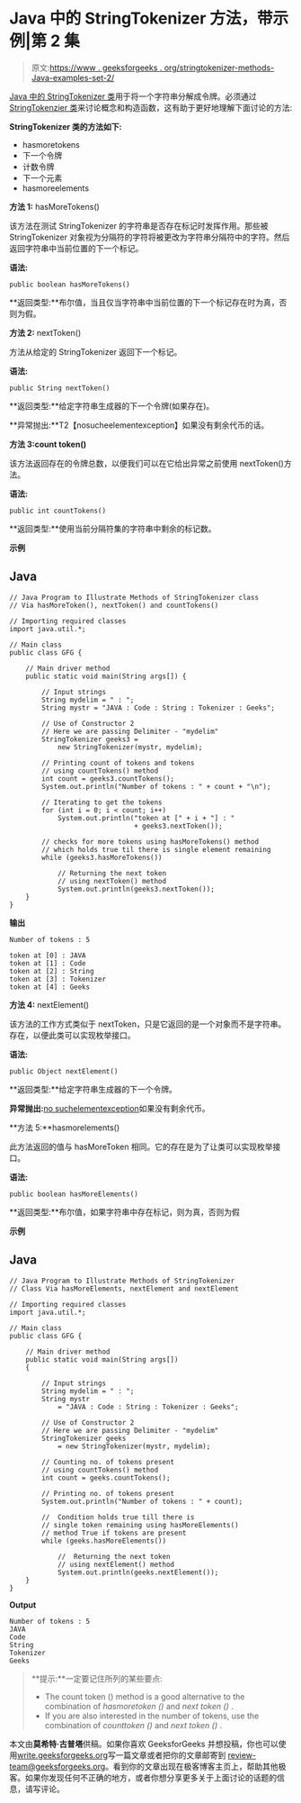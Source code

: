 # Java 中的 StringTokenizer 方法，带示例|第 2 集

> 原文:[https://www . geeksforgeeks . org/stringtokenizer-methods-Java-examples-set-2/](https://www.geeksforgeeks.org/stringtokenizer-methods-java-examples-set-2/)

[Java 中的 StringTokenizer 类](https://www.geeksforgeeks.org/stringtokenizer-class-java-example-set-1-constructors/)用于将一个字符串分解成令牌。必须通过 [StringTokenzier 类](https://www.geeksforgeeks.org/stringtokenizer-class-java-example-set-1-constructors/)来讨论概念和构造函数，这有助于更好地理解下面讨论的方法:

**StringTokenizer 类的方法如下:**

*   hasmoretokens
*   下一个令牌
*   计数令牌
*   下一个元素
*   hasmoreelements

**方法 1:** hasMoreTokens()

该方法在测试 StringTokenizer 的字符串是否存在标记时发挥作用。那些被 StringTokenizer 对象视为分隔符的字符将被更改为字符串分隔符中的字符。然后返回字符串中当前位置的下一个标记。

**语法:**

```
public boolean hasMoreTokens()
```

**返回类型:**布尔值，当且仅当字符串中当前位置的下一个标记存在时为真，否则为假。

**方法 2:** nextToken()

方法从给定的 StringTokenizer 返回下一个标记。

**语法:**

```
public String nextToken()
```

**返回类型:**给定字符串生成器的下一个令牌(如果存在)。

**异常抛出:**T2【nosucheelementexception】如果没有剩余代币的话。

**方法 3:count token()**

该方法返回存在的令牌总数，以便我们可以在它给出异常之前使用 nextToken()方法。

**语法:**

```
public int countTokens()
```

**返回类型:**使用当前分隔符集的字符串中剩余的标记数。

**示例**

## Java

```
// Java Program to Illustrate Methods of StringTokenizer class
// Via hasMoreToken(), nextToken() and countTokens()

// Importing required classes
import java.util.*;

// Main class
public class GFG {

    // Main driver method
    public static void main(String args[]) {

        // Input strings
        String mydelim = " : ";
        String mystr = "JAVA : Code : String : Tokenizer : Geeks";

        // Use of Constructor 2
        // Here we are passing Delimiter - "mydelim"
        StringTokenizer geeks3 =
            new StringTokenizer(mystr, mydelim);

        // Printing count of tokens and tokens
        // using countTokens() method
        int count = geeks3.countTokens();
        System.out.println("Number of tokens : " + count + "\n");

        // Iterating to get the tokens
        for (int i = 0; i < count; i++)
            System.out.println("token at [" + i + "] : "
                               + geeks3.nextToken());

        // checks for more tokens using hasMoreTokens() method
        // which holds true til there is single element remaining
        while (geeks3.hasMoreTokens())

            // Returning the next token
            // using nextToken() method
            System.out.println(geeks3.nextToken());
    }
}
```

**输出**

```
Number of tokens : 5

token at [0] : JAVA
token at [1] : Code
token at [2] : String
token at [3] : Tokenizer
token at [4] : Geeks
```

**方法 4:** nextElement()

该方法的工作方式类似于 nextToken，只是它返回的是一个对象而不是字符串。存在，以便此类可以实现枚举接口。

**语法:**

```
public Object nextElement()
```

**返回类型:**给定字符串生成器的下一个令牌。

**异常抛出:**[no suchelementexception](https://www.geeksforgeeks.org/how-to-fix-java-util-nosuchelementexception-in-java/)如果没有剩余代币。

**方法 5:**hasmorelements()

此方法返回的值与 hasMoreToken 相同。它的存在是为了让类可以实现枚举接口。

**语法:**

```
public boolean hasMoreElements()
```

**返回类型:**布尔值，如果字符串中存在标记，则为真，否则为假

**示例**

## Java

```
// Java Program to Illustrate Methods of StringTokenizer
// Class Via hasMoreElements, nextElement and nextElement

// Importing required classes
import java.util.*;

// Main class
public class GFG {

    // Main driver method
    public static void main(String args[])
    {

        // Input strings
        String mydelim = " : ";
        String mystr
            = "JAVA : Code : String : Tokenizer : Geeks";

        // Use of Constructor 2
        // Here we are passing Delimiter - "mydelim"
        StringTokenizer geeks
            = new StringTokenizer(mystr, mydelim);

        // Counting no. of tokens present
        // using countTokens() method
        int count = geeks.countTokens();

        // Printing no. of tokens present
        System.out.println("Number of tokens : " + count);

        //  Condition holds true till there is
        // single token remaining using hasMoreElements()
        // method True if tokens are present
        while (geeks.hasMoreElements())

            //  Returning the next token
            // using nextElement() method
            System.out.println(geeks.nextElement());
    }
}
```

**Output**

```
Number of tokens : 5
JAVA
Code
String
Tokenizer
Geeks
```

> **提示:**一定要记住所列的某些要点:
> 
> *   The count token () method is a good alternative to the combination of *hasmoretoken ()* and *next token ()* .
> *   If you are also interested in the number of tokens, use the combination of *counttoken ()* and *next token ()* .

本文由**莫希特·古普塔**供稿。如果你喜欢 GeeksforGeeks 并想投稿，你也可以使用[write.geeksforgeeks.org](http://www.write.geeksforgeeks.org)写一篇文章或者把你的文章邮寄到 review-team@geeksforgeeks.org。看到你的文章出现在极客博客主页上，帮助其他极客。如果你发现任何不正确的地方，或者你想分享更多关于上面讨论的话题的信息，请写评论。